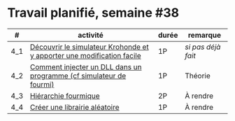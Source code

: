 # Travail planifié, semaine #38

|#|activité|durée|remarque
|---|-|-|-
|4_1| [Découvrir le simulateur Krohonde et y apporter une modification facile](https://labs.section-inf.ch/codelabs/ant-simu-01/index.html?index=..%2F..ict)|1P|*si pas déjà fait*
4_2|[Comment injecter un DLL dans un programme (cf simulateur de fourmi)](../assets/04-01-heritage.pptx)|1P| Théorie
4_3|[Hiérarchie fourmique](../exos/04-02-hierarchie/antFamily.md)|2P | À rendre
4_4|[Créer une librairie aléatoire](../exos/04-03-lib/lib.md)|1P| À rendre

